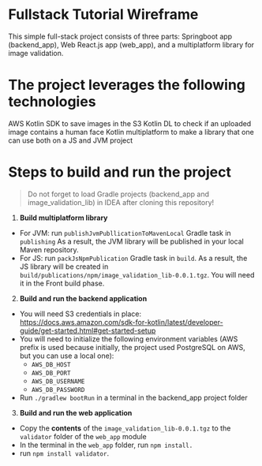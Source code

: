 # Fullstack Tutorial Wireframe
This simple full-stack project consists of three parts: Springboot app (backend_app), Web React.js app (web_app), and a multiplatform library for image validation.

# The project leverages the following technologies
  AWS Kotlin SDK to save images in the S3
  Kotlin DL to check if an uploaded image contains a human face
  Kotlin multiplatform to make a library that one can use both on a JS and JVM project
  
# Steps to build and run the project
> Do not forget to load Gradle projects (backend_app and image_validation_lib) in IDEA after cloning this repository!

1. **Build multiplatform library**
  - For JVM: run `publishJvmPubllicationToMavenLocal` Gradle task in `publishing`
  As a result, the JVM library will be published in your local Maven repository.
  - For JS: run `packJsNpmPublication` Gradle task in `build`.
  As a result, the JS library will be created in `build/publications/npm/image_validation_lib-0.0.1.tgz`. You will need it in the Front build phase.

2. **Build and run the backend application**
  - You will need S3 credentials in place: https://docs.aws.amazon.com/sdk-for-kotlin/latest/developer-guide/get-started.html#get-started-setup
  - You will need to initialize the following environment variables (AWS prefix is used because initially, the project used PostgreSQL on AWS, but you can use a local one):
    - `AWS_DB_HOST`
    - `AWS_DB_PORT`
    - `AWS_DB_USERNAME`
    - `AWS_DB_PASSWORD`
  - Run `./gradlew bootRun` in a terminal in the backend_app project folder

3. **Build and run the web application**
  - Copy the **contents** of the `image_validation_lib-0.0.1.tgz` to the `validator` folder of the `web_app` module
  - In the terminal in the `web_app` folder, run `npm install.`
  - run `npm install validator`.
